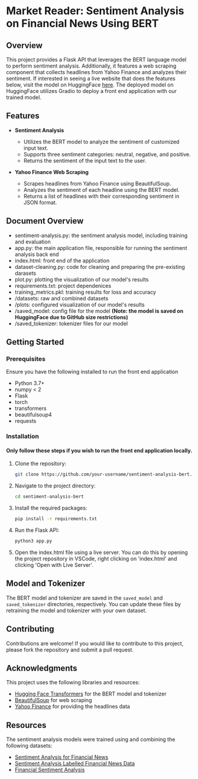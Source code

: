 #  Market Reader: Sentiment Analysis on Financial News Using BERT

## Overview

This project provides a Flask API that leverages the BERT language model to perform sentiment analysis. Additionally, it features a web scraping component that collects headlines from Yahoo Finance and analyzes their sentiment. If interested in seeing a live website that does the features below, visit the model on HuggingFace [here](https://huggingface.co/spaces/arminap/sentiment-analysis). The deployed model on HuggingFace utilizes Gradio to deploy a front end application with our trained model.

## Features

- **Sentiment Analysis**
  - Utilizes the BERT model to analyze the sentiment of customized input text.
  - Supports three sentiment categories: neutral, negative, and positive.
  - Returns the sentiment of the input text to the user.

- **Yahoo Finance Web Scraping**
  - Scrapes headlines from Yahoo Finance using BeautifulSoup.
  - Analyzes the sentiment of each headline using the BERT model.
  - Returns a list of headlines with their corresponding sentiment in JSON format.
 
## Document Overview
- sentiment-analysis.py: the sentiment analysis model, including training and evaluation
- app.py: the main application file, responsible for running the sentiment analysis back end
- index.html: front end of the application
- dataset-cleaning.py: code for cleaning and preparing the pre-existing darasets
- plot.py: plotting the visualization of our model's results
- requirements.txt: project dependenices
- training_metrics.pkl: training results for loss and accuracy
- /datasets: raw and combined datasets
- /plots: configured visualization of our model's results
- /saved_model: config file for the model **(Note: the model is saved on HuggingFace due to GitHub size restrictions)**
- /saved_tokenizer: tokenizer files for our model
  
## Getting Started

### Prerequisites

Ensure you have the following installed to run the front end application
- Python 3.7+
- numpy < 2
- Flask
- torch
- transformers
- beautifulsoup4
- requests

### Installation
#### Only follow these steps if you wish to run the front end application locally.

1. Clone the repository:
   ```bash
   git clone https://github.com/your-username/sentiment-analysis-bert.git
   ```

2. Navigate to the project directory:
   ```bash
   cd sentiment-analysis-bert
   ```

3. Install the required packages:
   ```bash
   pip install -r requirements.txt
   ```

4. Run the Flask API:
   ```bash
   python3 app.py
   ```

5. Open the index.html file using a live server. You can do this by opening the project repository in VSCode, right clicking on 'index.html' and clicking 'Open with Live Server'. 

## Model and Tokenizer

The BERT model and tokenizer are saved in the `saved_model` and `saved_tokenizer` directories, respectively. You can update these files by retraining the model and tokenizer with your own dataset.

## Contributing

Contributions are welcome! If you would like to contribute to this project, please fork the repository and submit a pull request.

## Acknowledgments

This project uses the following libraries and resources:
- [Hugging Face Transformers](https://huggingface.co/transformers) for the BERT model and tokenizer
- [BeautifulSoup](https://www.crummy.com/software/BeautifulSoup/) for web scraping
- [Yahoo Finance](https://finance.yahoo.com/) for providing the headlines data

## Resources

The sentiment analysis models were trained using and combining the following datasets:

- [Sentiment Analysis for Financial News](https://www.kaggle.com/datasets/ankurzing/sentiment-analysis-for-financial-news/data)
- [Sentiment Analysis Labelled Financial News Data](https://www.kaggle.com/datasets/aravsood7/sentiment-analysis-labelled-financial-news-data/data)
- [Financial Sentiment Analysis](https://www.kaggle.com/datasets/sbhatti/financial-sentiment-analysis/data)

